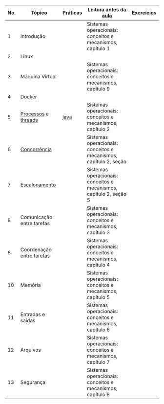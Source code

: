  No.  | Tópico | Práticas | Leitura antes da aula | Exercícios
--- | --- | --- | --- | ---
1  | Introdução | | Sistemas operacionais: conceitos e mecanismos, capítulo 1 |  
2  | Linux |   |  |
3  | Máquina Virtual | |  Sistemas operacionais: conceitos e mecanismos, capítulo 9 |  
4  | Docker |  |  |  
5  | [Processos](processos) e [threads](slides/threads.pdf) | [java](slides/threads-java.pdf) | Sistemas operacionais: conceitos e mecanismos, capítulo 2 |
6  | [Concorrência](slides/concorrencia.pdf) |  | Sistemas operacionais: conceitos e mecanismos, capítulo 2, seção  |  
7  | [Escalonamento](slides/processo-escalonamento.pdf) | | Sistemas operacionais: conceitos e mecanismos, capítulo 2, seção 5 |
8  | Comunicação entre tarefas | | Sistemas operacionais: conceitos e mecanismos, capítulo 3 |  
8  | Coordenação entre tarefas | | Sistemas operacionais: conceitos e mecanismos, capítulo 4 |  
10 | Memória |  | Sistemas operacionais: conceitos e mecanismos, capítulo 5 |  
11 | Entradas e saídas  |  | Sistemas operacionais: conceitos e mecanismos, capítulo 6 |  
12 | Arquivos  |   | Sistemas operacionais: conceitos e mecanismos, capítulo 7 |
13 | Segurança  |   | Sistemas operacionais: conceitos e mecanismos, capítulo 8 |
